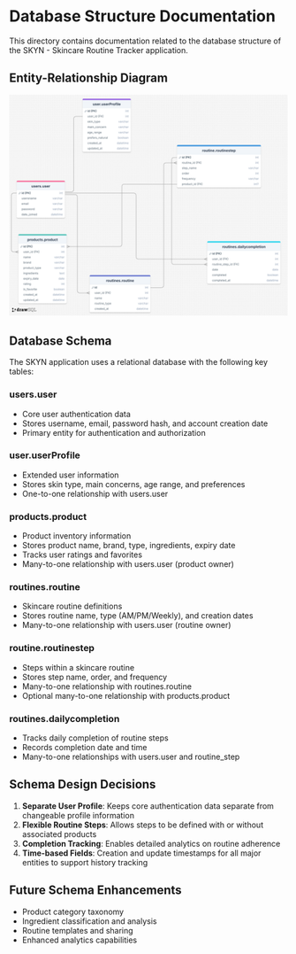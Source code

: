 # Database Structure Documentation

This directory contains documentation related to the database structure of the SKYN - Skincare Routine Tracker application.

## Entity-Relationship Diagram

![SKYN Database ER Diagram](ER%20diagram.png)

## Database Schema

The SKYN application uses a relational database with the following key tables:

### users.user

- Core user authentication data
- Stores username, email, password hash, and account creation date
- Primary entity for authentication and authorization

### user.userProfile

- Extended user information
- Stores skin type, main concerns, age range, and preferences
- One-to-one relationship with users.user

### products.product

- Product inventory information
- Stores product name, brand, type, ingredients, expiry date
- Tracks user ratings and favorites
- Many-to-one relationship with users.user (product owner)

### routines.routine

- Skincare routine definitions
- Stores routine name, type (AM/PM/Weekly), and creation dates
- Many-to-one relationship with users.user (routine owner)

### routine.routinestep

- Steps within a skincare routine
- Stores step name, order, and frequency
- Many-to-one relationship with routines.routine
- Optional many-to-one relationship with products.product

### routines.dailycompletion

- Tracks daily completion of routine steps
- Records completion date and time
- Many-to-one relationships with users.user and routine_step

## Schema Design Decisions

1. **Separate User Profile**: Keeps core authentication data separate from changeable profile information
2. **Flexible Routine Steps**: Allows steps to be defined with or without associated products
3. **Completion Tracking**: Enables detailed analytics on routine adherence
4. **Time-based Fields**: Creation and update timestamps for all major entities to support history tracking

## Future Schema Enhancements

- Product category taxonomy
- Ingredient classification and analysis
- Routine templates and sharing
- Enhanced analytics capabilities
